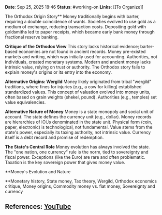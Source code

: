 **Date**: Sep 25, 2025 18:46
**Status**: #working-on
**Links**: [[To Organize]] 

The Orthodox Origin Story**
Money traditionally begins with barter, requiring a double coincidence of wants. Societies evolved to use gold as a medium of exchange, reducing transaction costs. Depositing gold with goldsmiths led to paper receipts, which became early bank money through fractional reserve banking.

**Critique of the Orthodox View**
This story lacks historical evidence; barter-based economies are not found in ancient records. Money pre-existed markets and writing, which was initially used for accounting. Authorities, not individuals, created monetary systems. Modern and ancient money lacks intrinsic value, relying on trust or authority. The Orthodox story fails to explain money's origins or its entry into the economy.

**Alternative Origins: Wergild**
Money likely originated from tribal "wergild" traditions, where fines for injuries (e.g., a cow for killing) established standardized values. This concept of valuation evolved into money units, often based on grain weights (shekel, pound). Authorities (e.g., temples) set value equivalencies.

**Alternative Nature of Money**
Money is a state monopoly and social unit of account. The state defines the currency unit (e.g., dollar). Money records are hierarchies of IOUs denominated in the state unit. Physical form (coin, paper, electronic) is technological, not fundamental. Value stems from the state's power, especially its taxing authority, not intrinsic value. Currency itself is a debt record and promise of redemption.

**The State's Central Role**
Money evolution has always involved the state. The "one nation, one currency" rule is the norm, tied to sovereignty and fiscal power. Exceptions (like the Euro) are rare and often problematic. Taxation is the key sovereign power that gives money value.

**Money's Evolution and Nature

**Monetary history, State money, Tax theory, Wergild, Orthodox economics critique, Money origins, Commodity money vs. fiat money, Sovereignty and currency

## References: [YouTube](https://www.youtube.com/watch?v=X-D5FERQzU4)
